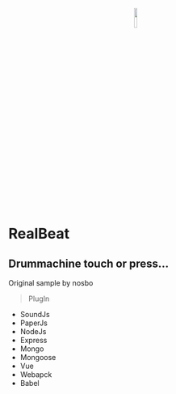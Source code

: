 <p align="center"><img src="https://www.gearank.com/sites/default/files/58590931b6e2c40400ebcae2_512.jpg" width="10%" height="10%" ></p>

# RealBeat
## Drummachine touch or press... 
Original sample by nosbo



> PlugIn
- SoundJs
- PaperJs
- NodeJs
- Express
- Mongo
- Mongoose
- Vue
- Webapck
- Babel
